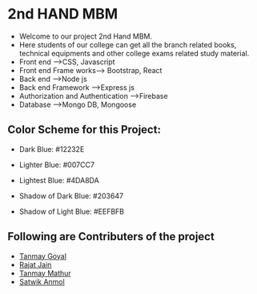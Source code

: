 # 2nd HAND MBM
 - Welcome to our project 2nd Hand MBM.
 - Here students of our college can get all the branch related books,
   technical equipments and other college exams related study material.
 - Front end -->CSS, Javascript
 - Front end Frame works--> Bootstrap, React
 - Back end -->Node js
 - Back end Framework -->Express js
 - Authorization and Authentication -->Firebase
 - Database -->Mongo DB, Mongoose
 
## Color Scheme for this Project:
- Dark Blue: #12232E

- Lighter Blue: #007CC7

- Lightest Blue: #4DA8DA

- Shadow of Dark Blue: #203647

- Shadow of Light Blue: #EEFBFB

## Following are Contributers of the project
- [Tanmay Goyal](https://github.com/tanmay12-sud0)
- [Rajat Jain](https://github.com/Rajat-Jain29)
- [Tanmay Mathur](https://github.com/RYzen-009)
- [Satwik Anmol](https://github.com/Satwikan)
